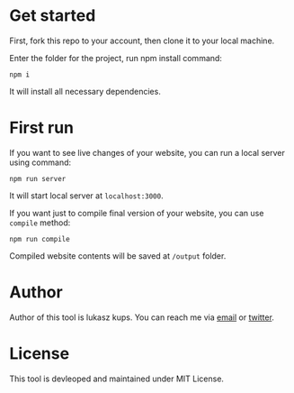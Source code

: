# Get started

First, fork this repo to your account, then clone it to your local machine.

Enter the folder for the project, run npm install command:

```
npm i
```

It will install all necessary dependencies.

# First run

If you want to see live changes of your website, you can run a local server using command:

```
npm run server
```

It will start local server at `localhost:3000`.

If you want just to compile final version of your website, you can use `compile` method:

```
npm run compile
```

Compiled website contents will be saved at `/output` folder.

# Author

Author of this tool is lukasz kups. You can reach me via [email](mailto:letstalk@lukaszkups.net) or [twitter](https://twitter.com/lukaszkups).

# License

This tool is devleoped and maintained under MIT License.
